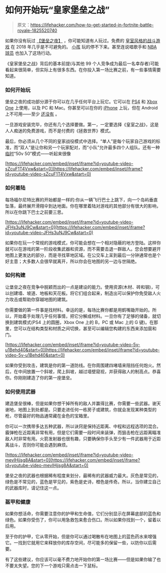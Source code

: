 # 如何开始玩“皇家堡垒之战”

> 原文：<https://lifehacker.com/how-to-get-started-in-fortnite-battle-royale-1825520740>

如果你没有玩过 [【堡垒之夜】](https://offspring.lifehacker.com/how-to-stop-your-kids-from-buying-stuff-in-fortnite-1825339110) ，你可能知道有人玩过。免费的 [皇室风格的战斗游戏](https://www.pcgamer.com/battle-royale-games-2018/) 在 2018 年几乎是不可避免的。 [小孩](https://kotaku.com/teens-and-teachers-say-fortnite-mobile-is-destroying-so-1823997450) 玩的停不下来。甚至连说唱歌手和 [NBA 球员](http://bleacherreport.com/articles/2765469-it-took-my-life-over-inside-nba-players-fortnite-addiction) 也加入了这场行动。



《皇家堡垒之战》背后的基本前提(与其他 99 个人竞争成为最后一名幸存者)可能看起来很简单，但实际上有很多东西。在你投入第一场比赛之前，有一些事情需要知道。

### 如何开始玩

堡垒之夜的成功部分源于你可以在几乎任何平台上玩它。它可以在 [PS4](https://www.playstation.com/en-us/games/fortnite-ps4/) 和 [Xbox One](https://www.xbox.com/en-US/games/fortnite) 上使用，以及 PC 和 Mac。你甚至可以在你的 [iPhone](https://itunes.apple.com/us/app/fortnite/id1261357853?mt=8) 上玩，但在 Android 上不可用——至少 [还没有](https://www.androidcentral.com/fortnite-android-everything-you-need-know) 。

一旦游戏安装完毕，你还有几个选择要做。第一，一定要选择《皇室之战》，这是人人痴迷的免费游戏，而不是付费的《拯救世界》模式。

最后，你必须从几个不同的皇家战役模式中选择。“单人”是每个玩家自己游戏的标准，而“双人”是让你和另一个玩家配对，而“小队”允许最多四个人组队。还有一种 [临时](https://www.polygon.com/2018/2/13/17009562/fortnite-battle-royale-modes-floor-is-lava)“50v 50”模式——听起来很像

 [https://lifehacker.com/embed/inset/iframe?id=youtube-video-sZcuF1T4Vxw&start=0](https://lifehacker.com/embed/inset/iframe?id=youtube-video-sZcuF1T4Vxw&start=0) 

### 如何着陆

每场福尔尼特比赛的开始都是一样的:你从一辆飞行巴士上跳下，向一个岛屿垂直坠落，最终展开滑翔伞到达地面。你在哪里着陆对游戏的其他部分有很大的影响，所以在你跳下巴士之前要三思。

 [https://lifehacker.com/embed/inset/iframe?id=youtube-video-JFHs3uNJ9Cw&start=0](https://lifehacker.com/embed/inset/iframe?id=youtube-video-JFHs3uNJ9Cw&start=0) 

如果你在玩一个常规的游戏模式，你可能会想在一个相对隐蔽的地方登陆。这样你就可以在游戏的第一阶段收集武器和资源，而不需要击退一群敌人。您会想要避开地图上更发达的部分，而是寻找草地区域。在公交车上呆到最后一分钟通常也是个好主意；大多数人会很早就离开，所以你会在地图的另一边与世隔绝。

### 如何构建

让堡垒之夜在竞争中脱颖而出的一点是建设的能力。使用资源(木材、砖和钢)，可以创建墙、坡道、地板和天花板。将它们组合起来，制造出可以保护你免受敌人火力攻击或帮助你穿越地图的建筑。

你需要做的第一件事是找材料。幸运的是，每场比赛你都是用鹤嘴锄开始的。所以，开始着手处理几乎任何事情，把它分解成材料。一旦你有了足够的储备，就切换到建筑模式(PS4 上的圆圈，Xbox One 上的 B，PC 或 Mac 上的 G 键)。在那里，您可以在结构类型和材质之间切换，甚至可以编辑您构建的东西来添加窗和门。

 [https://lifehacker.com/embed/inset/iframe?id=youtube-video-5v-u1Behd40&start=0](https://lifehacker.com/embed/inset/iframe?id=youtube-video-5v-u1Behd40&start=0) 

如果你受到攻击，建筑是你的第一道防线。在你周围建四堵墙来阻挡任何炮火。然后，在中间放置一个斜坡，爬上斜坡，越过墙壁窥视，并获得敌人的制高点。恭喜你。你刚刚建造了你的第一座堡垒。

### 如何使用武器

建造堡垒很棒，但是如果你想干掉所有的敌人并赢得比赛，你需要一些武器。谢天谢地，地图上到处都是。只要走进任何一栋房子或建筑，你就会发现某种类型的枪，尽管最好的物品通常藏在金色的宝箱里。

你可以一次携带多达五种武器，所以诀窍是保持近距离、中程和远程选项的混合。霰弹枪在近距离非常有用，但是它们需要一段时间来装弹，而狙击枪在远距离瞄准敌人时非常有用。火箭发射器也很有趣，只要确保你手头至少有一件武器用于近距离战斗，否则你可能会遇到麻烦。

 [https://lifehacker.com/embed/inset/iframe?id=youtube-video-mevIHjjsg8A&start=0](https://lifehacker.com/embed/inset/iframe?id=youtube-video-mevIHjjsg8A&start=0) 

堡垒之夜的武器也根据稀有程度来划分，最稀有的武器威力最大。灰色是常见的，绿色是不常见的，蓝色是罕见的，紫色是史诗，橙色是传奇。所以，当你建立自己的武器库时，请记住这一点。

### 盔甲和健康

如果你想活命，你需要注意你的护甲和生命值，它们分别显示在屏幕底部的蓝色和绿色。如果你受伤了，你可以用急救包来愈合伤口。所以如果你找到一个，留着以后用。

至于你的护甲，它从零开始，但是你可以通过喝散布在地图上的蓝色药水来增强它。一找到它就用它来释放你的库存空间，尽可能多的保留一些，以防你以后需要。

有了这些建议，你应该可以毫不费力地开始你的第一场比赛——但是如果你输了也不要太失望。您的下一个游戏只需点击一下鼠标。